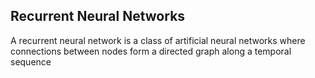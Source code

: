 
Recurrent Neural Networks
--

A recurrent neural network is a class of artificial neural networks where connections between nodes form a directed graph along a temporal sequence
